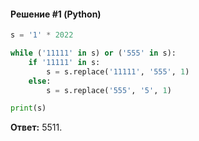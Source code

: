 #### Решение #1 (Python)
```python
s = '1' * 2022

while ('11111' in s) or ('555' in s):
    if '11111' in s:
        s = s.replace('11111', '555', 1)
    else:
        s = s.replace('555', '5', 1)

print(s)
```
**Ответ:** 5511.
